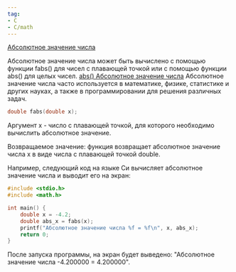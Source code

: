```yaml
---
tag:
- C
- C/math
---
```

[Абсолютное значение числа](Абсолютное%20значение%20числа.md)

Абсолютное значение числа может быть вычислено с помощью функции fabs() для чисел с плавающей точкой или с помощью функции abs() для целых чисел.
[abs() Абсолютное значение числа](abs()%20Абсолютное%20значение%20числа.md)
Абсолютное значение числа часто используется в математике, физике, статистике и других науках, а также в программировании для решения различных задач.

```c
double fabs(double x);

```

Аргумент x - число с плавающей точкой, для которого необходимо вычислить абсолютное значение.

Возвращаемое значение: функция возвращает абсолютное значение числа x в виде числа с плавающей точкой double.

Например, следующий код на языке Си вычисляет абсолютное значение числа и выводит его на экран:

```c
#include <stdio.h>
#include <math.h>

int main() {
    double x = -4.2;
    double abs_x = fabs(x);
    printf("Абсолютное значение числа %f = %f\n", x, abs_x);
    return 0;
}


```

После запуска программы, на экран будет выведено: "Абсолютное значение числа -4.200000 = 4.200000".

